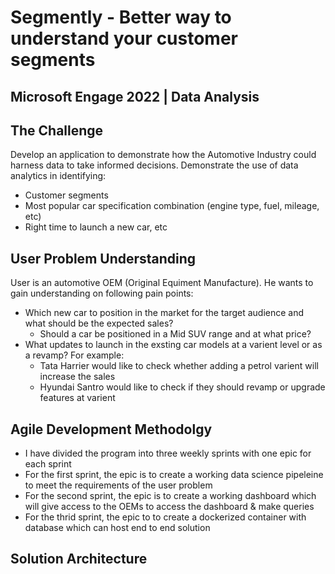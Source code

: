 # Segmently - Better way to understand your customer segments

## Microsoft Engage 2022 | Data Analysis

## The Challenge

Develop an application to demonstrate how the Automotive Industry could harness data to take informed decisions.
Demonstrate the use of data analytics in identifying:
- Customer segments
- Most popular car specification combination (engine type, fuel, mileage, etc)
- Right time to launch a new car, etc

## User Problem Understanding

User is an automotive OEM (Original Equiment Manufacture). He wants to gain understanding on following pain points:
- Which new car to position in the market for the target audience and what should be the expected sales?
    - Should a car be positioned in a Mid SUV range and at what price?
- What updates to launch in the exsting car models at a varient level or as a revamp? For example:
    - Tata Harrier would like to check whether adding a petrol varient will increase the sales
    - Hyundai Santro would like to check if they should revamp or upgrade features at varient


## Agile Development Methodolgy
- I have divided the program into three weekly sprints with one epic for each sprint
- For the first sprint, the epic is to create a working data science pipeleine to meet the requirements of the user problem
- For the second sprint, the epic is to create a working dashboard which will give access to the OEMs to access the dashboard & make queries
- For the thrid sprint, the epic to to create a dockerized container with database which can host end to end solution

## Solution Architecture

